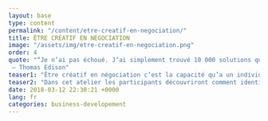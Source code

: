 ```yaml
---
layout: base
type: content
permalink: "/content/etre-creatif-en-negociation/"
title: ÊTRE CRÉATIF EN NÉGOCIATION
image: "/assets/img/etre-creatif-en-negociation.png"
order: 4
quote: "“Je n’ai pas échoué. J’ai simplement trouvé 10 000 solutions qui ne fonctionnent pas.”
 – Thomas Edison"
teaser1: "Être créatif en négociation c’est la capacité qu’a un individu à trouver des solutions alternatives lorsqu’il n’y a, à priori, pas d’accord possible."
teaser2: "Dans cet atelier les participants découvriront comment identifier une situation de blocage et comment être créatifs dans leurs propositions de valeurs pour repartir avec un accord en main."
date: 2018-03-12 22:30:21 +0000
lang: fr
categories: business-developement
---
```

